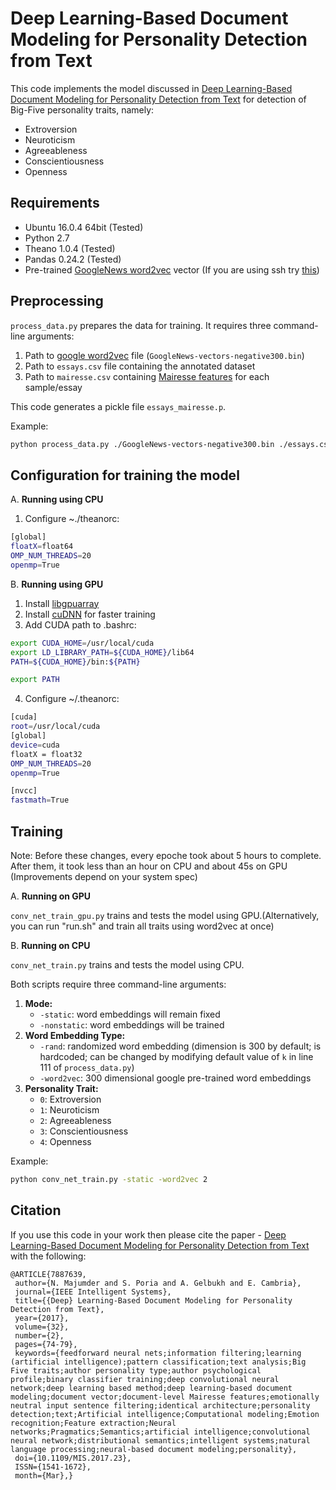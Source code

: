 # Deep Learning-Based Document Modeling for Personality Detection from Text

This code implements the model discussed in [Deep Learning-Based Document Modeling for Personality Detection from Text](http://sentic.net/deep-learning-based-personality-detection.pdf) for detection of Big-Five personality traits, namely:

-   Extroversion
-   Neuroticism
-   Agreeableness
-   Conscientiousness
-   Openness


## Requirements

-   Ubuntu 16.0.4 64bit (Tested)
-   Python 2.7
-   Theano 1.0.4 (Tested)
-   Pandas 0.24.2 (Tested)
-   Pre-trained [GoogleNews word2vec](https://drive.google.com/file/d/0B7XkCwpI5KDYNlNUTTlSS21pQmM/edit) vector (If you are using ssh try [this](https://s3.amazonaws.com/dl4j-distribution/GoogleNews-vectors-negative300.bin.gz))


## Preprocessing

`process_data.py` prepares the data for training. It requires three command-line arguments:

1.  Path to [google word2vec](https://drive.google.com/file/d/0B7XkCwpI5KDYNlNUTTlSS21pQmM/edit) file (`GoogleNews-vectors-negative300.bin`)
2.  Path to `essays.csv` file containing the annotated dataset
3.  Path to `mairesse.csv` containing [Mairesse features](http://farm2.user.srcf.net/research/personality/recognizer.html) for each sample/essay

This code generates a pickle file `essays_mairesse.p`.

Example:

```sh
python process_data.py ./GoogleNews-vectors-negative300.bin ./essays.csv ./mairesse.csv
```

## Configuration for training the model

A. **Running using CPU**
1. Configure ~./theanorc:
```sh
[global]
floatX=float64
OMP_NUM_THREADS=20
openmp=True
```

B. **Running using GPU**
1. Install [libgpuarray](http://deeplearning.net/software/libgpuarray/installation.html)
2. Install [cuDNN](http://deeplearning.net/software/theano/library/sandbox/cuda/dnn.html) for faster training
3. Add CUDA path to .bashrc:
```sh
export CUDA_HOME=/usr/local/cuda
export LD_LIBRARY_PATH=${CUDA_HOME}/lib64
PATH=${CUDA_HOME}/bin:${PATH}

export PATH
```
4. Configure ~/.theanorc:
```sh
[cuda]
root=/usr/local/cuda
[global]
device=cuda
floatX = float32
OMP_NUM_THREADS=20
openmp=True

[nvcc]
fastmath=True
```

## Training

Note: Before these changes, every epoche took about 5 hours to complete. After them, it took less than an hour on CPU and about 45s on GPU (Improvements depend on your system spec)

A. **Running on GPU**

`conv_net_train_gpu.py` trains and tests the model using GPU.(Alternatively, you can run "run.sh" and train all traits using word2vec at once)

B. **Running on CPU**

`conv_net_train.py` trains and tests the model using CPU.

Both scripts require three command-line arguments:

1.  **Mode:**
    -   `-static`: word embeddings will remain fixed
    -   `-nonstatic`: word embeddings will be trained
2.  **Word Embedding Type:**
    -   `-rand`: randomized word embedding (dimension is 300 by default; is hardcoded; can be changed by modifying default value of `k` in line 111 of `process_data.py`)
    -   `-word2vec`: 300 dimensional google pre-trained word embeddings
3.  **Personality Trait:**
    -   `0`: Extroversion
    -   `1`: Neuroticism
    -   `2`: Agreeableness
    -   `3`: Conscientiousness
    -   `4`: Openness

Example:

```sh
python conv_net_train.py -static -word2vec 2
```


## Citation

If you use this code in your work then please cite the paper - [Deep Learning-Based Document Modeling for Personality Detection from Text](http://sentic.net/deep-learning-based-personality-detection.pdf) with the following:

```
@ARTICLE{7887639, 
 author={N. Majumder and S. Poria and A. Gelbukh and E. Cambria}, 
 journal={IEEE Intelligent Systems}, 
 title={{Deep} Learning-Based Document Modeling for Personality Detection from Text}, 
 year={2017}, 
 volume={32}, 
 number={2}, 
 pages={74-79}, 
 keywords={feedforward neural nets;information filtering;learning (artificial intelligence);pattern classification;text analysis;Big Five traits;author personality type;author psychological profile;binary classifier training;deep convolutional neural network;deep learning based method;deep learning-based document modeling;document vector;document-level Mairesse features;emotionally neutral input sentence filtering;identical architecture;personality detection;text;Artificial intelligence;Computational modeling;Emotion recognition;Feature extraction;Neural networks;Pragmatics;Semantics;artificial intelligence;convolutional neural network;distributional semantics;intelligent systems;natural language processing;neural-based document modeling;personality}, 
 doi={10.1109/MIS.2017.23}, 
 ISSN={1541-1672}, 
 month={Mar},}
```
